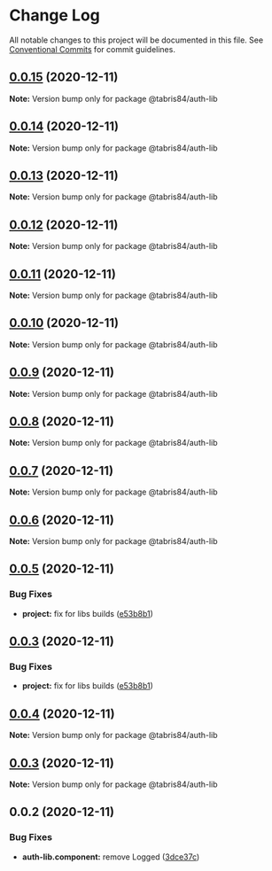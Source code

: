 # Change Log

All notable changes to this project will be documented in this file.
See [Conventional Commits](https://conventionalcommits.org) for commit guidelines.

## [0.0.15](https://github.com/Tabris841/myorg/compare/@tabris84/auth-lib@0.0.14...@tabris84/auth-lib@0.0.15) (2020-12-11)

**Note:** Version bump only for package @tabris84/auth-lib





## [0.0.14](https://github.com/Tabris841/myorg/compare/@tabris84/auth-lib@0.0.13...@tabris84/auth-lib@0.0.14) (2020-12-11)

**Note:** Version bump only for package @tabris84/auth-lib





## [0.0.13](https://github.com/Tabris841/myorg/compare/@tabris84/auth-lib@0.0.12...@tabris84/auth-lib@0.0.13) (2020-12-11)

**Note:** Version bump only for package @tabris84/auth-lib





## [0.0.12](https://github.com/Tabris841/myorg/compare/@tabris84/auth-lib@0.0.11...@tabris84/auth-lib@0.0.12) (2020-12-11)

**Note:** Version bump only for package @tabris84/auth-lib





## [0.0.11](https://github.com/Tabris841/myorg/compare/@tabris84/auth-lib@0.0.10...@tabris84/auth-lib@0.0.11) (2020-12-11)

**Note:** Version bump only for package @tabris84/auth-lib





## [0.0.10](https://github.com/Tabris841/myorg/compare/@tabris84/auth-lib@0.0.9...@tabris84/auth-lib@0.0.10) (2020-12-11)

**Note:** Version bump only for package @tabris84/auth-lib





## [0.0.9](https://github.com/Tabris841/myorg/compare/@tabris84/auth-lib@0.0.8...@tabris84/auth-lib@0.0.9) (2020-12-11)

**Note:** Version bump only for package @tabris84/auth-lib





## [0.0.8](https://github.com/Tabris841/myorg/compare/@tabris84/auth-lib@0.0.7...@tabris84/auth-lib@0.0.8) (2020-12-11)

**Note:** Version bump only for package @tabris84/auth-lib





## [0.0.7](https://github.com/Tabris841/myorg/compare/@tabris84/auth-lib@0.0.6...@tabris84/auth-lib@0.0.7) (2020-12-11)

**Note:** Version bump only for package @tabris84/auth-lib





## [0.0.6](https://github.com/Tabris841/myorg/compare/@tabris84/auth-lib@0.0.5...@tabris84/auth-lib@0.0.6) (2020-12-11)

**Note:** Version bump only for package @tabris84/auth-lib





## [0.0.5](https://github.com/Tabris841/myorg/compare/@tabris84/auth-lib@0.0.4...@tabris84/auth-lib@0.0.5) (2020-12-11)


### Bug Fixes

* **project:** fix for libs builds ([e53b8b1](https://github.com/Tabris841/myorg/commit/e53b8b140db62c1073e5647c30072cfb4a93af51))





## [0.0.3](https://github.com/Tabris841/myorg/compare/@tabris84/auth-lib@0.0.4...@tabris84/auth-lib@0.0.3) (2020-12-11)


### Bug Fixes

* **project:** fix for libs builds ([e53b8b1](https://github.com/Tabris841/myorg/commit/e53b8b140db62c1073e5647c30072cfb4a93af51))





## [0.0.4](https://github.com/Tabris841/myorg/compare/@tabris84/auth-lib@0.0.3...@tabris84/auth-lib@0.0.4) (2020-12-11)

**Note:** Version bump only for package @tabris84/auth-lib





## [0.0.3](https://github.com/Tabris841/myorg/compare/@tabris84/auth-lib@0.0.2...@tabris84/auth-lib@0.0.3) (2020-12-11)

**Note:** Version bump only for package @tabris84/auth-lib





## 0.0.2 (2020-12-11)


### Bug Fixes

* **auth-lib.component:** remove Logged ([3dce37c](https://github.com/Tabris841/myorg/commit/3dce37c52a93d3e9311160f0a73475ccc8ba58c3))
